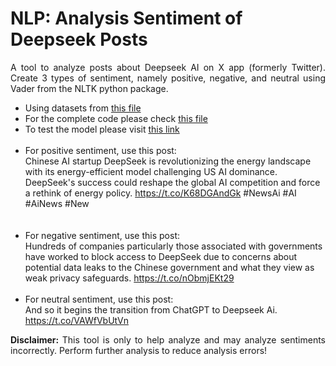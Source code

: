 # NLP: Analysis Sentiment of Deepseek Posts

<p style='text-align: justify;'>
A tool to analyze posts about Deepseek AI on X app (formerly Twitter). Create 3 types of sentiment, namely positive, negative, and neutral using Vader from the NLTK python package.
</p>

- Using datasets from [this file](https://github.com/MaruliHTGL/Clustering-and-Binary-Classification-Patrick-Kluivert-Sentiments/blob/c7c3e8175f890b736d8d506035326f73f535c131/Patrick%20Kluivert.csv)
- For the complete code please check [this file](https://github.com/MaruliHTGL/Clustering-and-Binary-Classification-Patrick-Kluivert-Sentiments/blob/171025a7e0b688c0ac6b5e4abff5290dfd3e3dfc/Patrick%20Kluivert.ipynb)
- To test the model please visit [this link](https://deepseeksentiment.streamlit.app/)    <br> <br>
- For positive sentiment, use this post:
  <br>
  Chinese AI startup DeepSeek is revolutionizing the energy landscape with its energy-efficient model challenging US AI dominance. DeepSeek's success could reshape the global AI competition and force a rethink of energy policy. https://t.co/K68DGAndGk #NewsAi #AI #AiNews #New	
  <br>
  <br>
- For negative sentiment, use this post:
  <br>
  Hundreds of companies particularly those associated with governments have worked to block access to DeepSeek due to concerns about potential data leaks to the Chinese government and what they view as weak privacy safeguards. https://t.co/nObmjEKt29
  <br>
  <br>
- For neutral sentiment, use this post:
  <br>
  And so it begins the transition from ChatGPT to Deepseek Ai. https://t.co/VAWfVbUtVn
  
<p style='text-align: justify;'>
<strong> Disclaimer: </strong> This tool is only to help analyze and may analyze sentiments incorrectly. Perform further analysis to reduce analysis errors!
</p>

  
